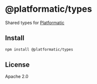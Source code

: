 # @platformatic/types

Shared types for [Platformatic](https://oss.platformatic.dev)

## Install

```sh
npm install @platformatic/types
```

## License

Apache 2.0
